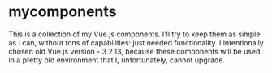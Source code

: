 # mycomponents

This is a collection of my Vue.js components. I'll try to keep them as simple
as I can, without tons of capabilities: just needed functionality. I
intentionally chosen old Vue.js version - 3.2.13, because these components
will be used in a pretty old environment that I, unfortunately, cannot upgrade.
